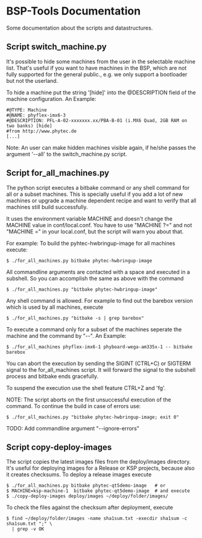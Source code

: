 
BSP-Tools Documentation
=======================

Some documentation about the scripts and datastructures.


Script switch_machine.py
------------------------

It's possible to hide some machines from the user in the selectable machine
list. That's useful if you want to have machines in the BSP, which are not
fully supported for the general public., e.g. we only support a bootloader but
not the userland.

To hide a machine put the string '[hide]' into the @DESCRIPTION field of the
machine configuration. An Example:

    #@TYPE: Machine
    #@NAME: phyflex-imx6-3
    #@DESCRIPTION: PFL-A-02-xxxxxxx.xx/PBA-B-01 (i.MX6 Quad, 2GB RAM on two banks) [hide]
    #from http://www.phytec.de
    [...]

Note: An user can make hidden machines visible again, if he/she passes the
argument '--all' to the switch_machine.py script.


Script for_all_machines.py
--------------------------

The python script executes a bitbake command or any shell command for all or a
subset machines. This is specially useful if you add a lot of new machines or
upgrade a machine dependent recipe and want to verify that all machines still
build successfully.

It uses the environment variable MACHINE and doesn't change the MACHINE value
in conf/local.conf. You have to use "MACHINE ?=" and not "MACHINE =" in your
local.conf, but the script will warn you about that.

For example: To build the pyhtec-hwbringup-image for all machines execute:

    $ ./for_all_machines.py bitbake phytec-hwbringup-image

All commandline arguments are contacted with a space and executed in a
subshell. So you can accomplish the same as above with the command

    $ ./for_all_machines.py "bitbake phytec-hwbringup-image"

Any shell command is allowed. For example to find out the barebox version which
is used by all machines, execute

    $ ./for_all_machines.py "bitbake -s | grep barebox"

To execute a command only for a subset of the machines seperate the machine and
the command by "--". An Example:

    $ ./for_all_machines phyflex-imx6-1 phyboard-wega-am335x-1 -- bitbake barebox

You can abort the execution by sending the SIGINT (CTRL+C) or SIGTERM signal to
the for_all_machines script. It will forward the signal to the subshell process
and bitbake ends gracefully.

To suspend the execution use the shell feature CTRL+Z and 'fg'.

NOTE: The script aborts on the first unsuccessful execution of the command. To
continue the build in case of errors use:

    $ ./for_all_machines.py "bitbake phytec-hwbringup-image; exit 0"

TODO: Add commandline argument "--ignore-errors"


Script copy-deploy-images
-------------------------

The script copies the latest images files from the deploy/images directory.
It's useful for deploying images for a Release or KSP projects, because also it
creates checksums.  To deploy a release images execute

    $ ./for_all_machines.py bitbake phytec-qt5demo-image   # or
    $ MACHINE=ksp-machine-1  bitbake phytec-qt5demo-image  # and execute
    $ ./copy-deploy-images deploy/images ~/deploy/folder/images/

To check the files against the checksum after deployment, execute

    $ find ~/deploy/folder/images -name sha1sum.txt -execdir sha1sum -c sha1sum.txt ";" \
      | grep -v OK
